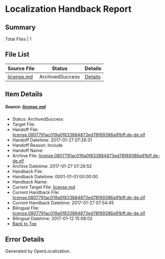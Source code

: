 # <a name='report-top'></a> Localization Handback Report

## Summary
 Total Files | 1

## File List
 Source File | Status | Details 
 ----------- | ------ | ------- 
 [license.md](https://github.com/openlocalizationtestorg/cpp-docs/blob/6945e5d886c5d71bf2a25c8a8bd713899d9c1942/license.md) | ArchivedSuccess | [Details](#633eee5fcf3917fe8e907cfa00f459c6d1dc69c614097)

## Item Details
##### <a name='633eee5fcf3917fe8e907cfa00f459c6d1dc69c614097'></a> Source: [license.md](https://github.com/openlocalizationtestorg/cpp-docs/blob/6945e5d886c5d71bf2a25c8a8bd713899d9c1942/license.md)
* Status: ArchivedSuccess
* Target File: 
* Handoff File: [license.0807791ac019a0f833884873ed78f89386a91bff.de-de.xlf](https://github.com/OpenLocalizationTestOrg/cpp-docs.handoff/blob/de9e3c90eb8c766d2209b9ed058a9aa1c4aa4b05/ol-handoff/OpenLocalizationTestOrg/cpp-docs.de-de/master/ht/license.0807791ac019a0f833884873ed78f89386a91bff.de-de.xlf)
* Handoff Datetime: 2017-01-27 07:26:31
* Handoff Reason: Include
* Handoff Name: 
* Archive File: [license.0807791ac019a0f833884873ed78f89386a91bff.de-de.xlf](https://github.com/OpenLocalizationTestOrg/cpp-docs.handoff/blob/a22ab874a7420471195d9601327a1f5ca9933830/ol-archive/OpenLocalizationTestOrg/cpp-docs.de-de/master/ht/license.0807791ac019a0f833884873ed78f89386a91bff.de-de.xlf)
* Archive Datetime: 2017-01-27 07:26:52
* Handback File: 
* Handback Datetime: 0001-01-01 00:00:00
* Handback Name: 
* Current Target File: [license.md](https://github.com/OpenLocalizationTestOrg/cpp-docs.de-de/blob/9744e76464c1e75ad2c37d02d35bc605c6f17010/license.md)
* Current Handback File: [license.0807791ac019a0f833884873ed78f89386a91bff.de-de.xlf](https://github.com/OpenLocalizationTestOrg/cpp-docs.handback/blob/f65df125b88c7090ab4f5b894de83ceee3ea010c/ol-handback/OpenLocalizationTestOrg/cpp-docs.de-de/master/ht/license.0807791ac019a0f833884873ed78f89386a91bff.de-de.xlf)
* Current Handback Datetime: 2017-01-27 07:54:45
* Bilingual File: [license.0807791ac019a0f833884873ed78f89386a91bff.de-de.xlf](https://github.com/OpenLocalizationTestOrg/cpp-docs.handback/blob/284cbc235e80441eb9c2b1596a8485da961ac254/ol-handback/OpenLocalizationTestOrg/cpp-docs.de-de/master/ht/license.0807791ac019a0f833884873ed78f89386a91bff.de-de.xlf)
* Bilingual Datetime: 2017-01-12 15:08:02
* [Back to Top](#report-top)


## Error Details

Generated by OpenLocalization.
